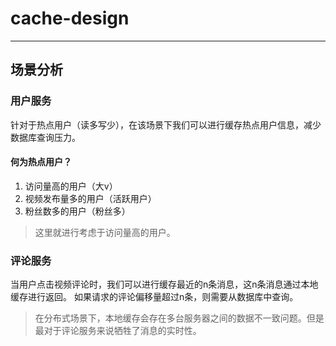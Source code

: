 # cache-design

--- 

## 场景分析

### 用户服务

针对于热点用户（读多写少），在该场景下我们可以进行缓存热点用户信息，减少数据库查询压力。

#### 何为热点用户？

1. 访问量高的用户（大v）
2. 视频发布量多的用户（活跃用户）
3. 粉丝数多的用户（粉丝多）

> 这里就进行考虑于访问量高的用户。

### 评论服务

当用户点击视频评论时，我们可以进行缓存最近的n条消息，这n条消息通过本地缓存进行返回。
如果请求的评论偏移量超过n条，则需要从数据库中查询。

> 在分布式场景下，本地缓存会存在多台服务器之间的数据不一致问题。但是最对于评论服务来说牺牲了消息的实时性。

